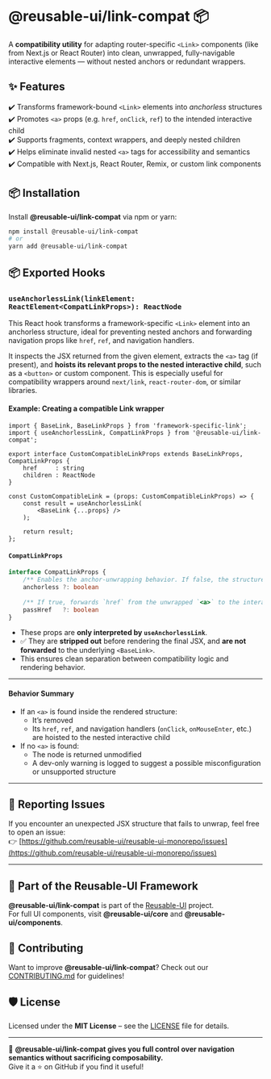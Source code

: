 # @reusable-ui/link-compat 📦  

A **compatibility utility** for adapting router-specific `<Link>` components (like from Next.js or React Router) into clean, unwrapped, fully-navigable interactive elements — without nested anchors or redundant wrappers.

## ✨ Features
✔️ Transforms framework-bound `<Link>` elements into _anchorless_ structures  
✔️ Promotes `<a>` props (e.g. `href`, `onClick`, `ref`) to the intended interactive child  
✔️ Supports fragments, context wrappers, and deeply nested children  
✔️ Helps eliminate invalid nested `<a>` tags for accessibility and semantics  
✔️ Compatible with Next.js, React Router, Remix, or custom link components  

## 📦 Installation
Install **@reusable-ui/link-compat** via npm or yarn:

```sh
npm install @reusable-ui/link-compat
# or
yarn add @reusable-ui/link-compat
```

## 📦 Exported Hooks

### `useAnchorlessLink(linkElement: ReactElement<CompatLinkProps>): ReactNode`

This React hook transforms a framework-specific `<Link>` element into an anchorless structure, ideal for preventing nested anchors and forwarding navigation props like `href`, `ref`, and navigation handlers.

It inspects the JSX returned from the given element, extracts the `<a>` tag (if present), and **hoists its relevant props to the nested interactive child**, such as a `<button>` or custom component. This is especially useful for compatibility wrappers around `next/link`, `react-router-dom`, or similar libraries.

#### Example: Creating a compatible Link wrapper

```tsx
import { BaseLink, BaseLinkProps } from 'framework-specific-link';
import { useAnchorlessLink, CompatLinkProps } from '@reusable-ui/link-compat';

export interface CustomCompatibleLinkProps extends BaseLinkProps, CompatLinkProps {
    href     : string
    children : ReactNode
}

const CustomCompatibleLink = (props: CustomCompatibleLinkProps) => {
    const result = useAnchorlessLink(
        <BaseLink {...props} />
    );
    
    return result;
};
```

#### `CompatLinkProps`

```ts
interface CompatLinkProps {
    /** Enables the anchor-unwrapping behavior. If false, the structure is returned as-is. */
    anchorless ?: boolean
    
    /** If true, forwards `href` from the unwrapped `<a>` to the interactive child. */
    passHref   ?: boolean
}
```

- These props are **only interpreted by `useAnchorlessLink`**.
- ✅ They are **stripped out** before rendering the final JSX, and **are not forwarded** to the underlying `<BaseLink>`.
- This ensures clean separation between compatibility logic and rendering behavior.

---

#### Behavior Summary

- If an `<a>` is found inside the rendered structure:
  - It’s removed
  - Its `href`, `ref`, and navigation handlers (`onClick`, `onMouseEnter`, etc.) are hoisted to the nested interactive child
- If no `<a>` is found:
  - The node is returned unmodified
  - A dev-only warning is logged to suggest a possible misconfiguration or unsupported structure

---

## 🐞 Reporting Issues

If you encounter an unexpected JSX structure that fails to unwrap, feel free to open an issue:  
👉 [https://github.com/reusable-ui/reusable-ui-monorepo/issues](https://github.com/reusable-ui/reusable-ui-monorepo/issues)

---

## 📖 Part of the Reusable-UI Framework  
**@reusable-ui/link-compat** is part of the [Reusable-UI](https://github.com/reusable-ui/reusable-ui-monorepo) project.  
For full UI components, visit **@reusable-ui/core** and **@reusable-ui/components**.

## 🤝 Contributing  
Want to improve **@reusable-ui/link-compat**? Check out our [CONTRIBUTING.md](./CONTRIBUTING.md) for guidelines!  

## 🛡️ License  
Licensed under the **MIT License** – see the [LICENSE](./LICENSE) file for details.  

---

🚀 **@reusable-ui/link-compat gives you full control over navigation semantics without sacrificing composability.**  
Give it a ⭐ on GitHub if you find it useful!  
